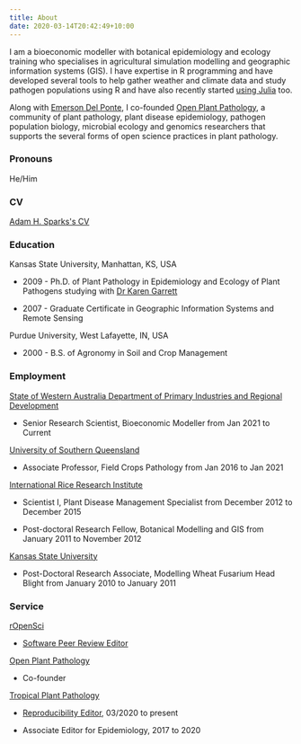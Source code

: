 ```yaml
---
title: About
date: 2020-03-14T20:42:49+10:00
---
```


I am a bioeconomic modeller with botanical epidemiology and ecology training who specialises in agricultural simulation modelling and geographic information systems (GIS).
I have expertise in R programming and have developed several tools to help gather weather and climate data and study pathogen populations using R and have also recently started [using Julia](http://adamhsparks.github.io/Epicrop.jl/) too.

Along with [Emerson Del Ponte](https://delponte.netlify.com/), I co-founded [Open Plant Pathology](https://openplantpathology.org/), a community of plant pathology, plant disease epidemiology, pathogen population biology, microbial ecology and genomics researchers that supports the several forms of open science practices in plant pathology.

### Pronouns

He/Him

### CV

[Adam H. Sparks's CV <i class="fas fa-file-pdf"></i>]("https://github.com/adamhsparks/AHSparks_CV/raw/main/Adam_H_Sparks_CV.pdf")

### Education

Kansas State University, Manhattan, KS, USA  

  * 2009 - Ph.D. of Plant Pathology in Epidemiology and Ecology of Plant Pathogens studying with [Dr Karen Garrett](https://www.garrettlab.com/garrett/)

  * 2007 - Graduate Certificate in Geographic Information Systems and Remote Sensing

Purdue University, West Lafayette, IN, USA  

  * 2000 - B.S. of Agronomy in Soil and Crop Management

### Employment

[State of Western Australia Department of Primary Industries and Regional Development](https://www.dpird.wa.gov.au)  

  * Senior Research Scientist, Bioeconomic Modeller from Jan 2021 to Current  

[University of Southern Queensland](https://usq.edu.au/)  

  * Associate Professor, Field Crops Pathology from Jan 2016 to Jan 2021

[International Rice Research Institute](https://irri.org/)  

  * Scientist I, Plant Disease Management Specialist from December 2012 to December 2015  
  
  * Post-doctoral Research Fellow, Botanical Modelling and GIS from January 2011 to November 2012  
  
[Kansas State University](https://www.plantpath.k-state.edu/)  

  * Post-Doctoral Research Associate, Modelling Wheat Fusarium Head Blight from January 2010 to January 2011  

### Service

[rOpenSci](https://ropensci.org/)  

  * [Software Peer Review Editor](https://ropensci.org/blog/2021/10/12/editors2021/)

[Open Plant Pathology](https://openplantpathology.org/)  

  * Co-founder

[Tropical Plant Pathology](https://www.springer.com/life+sciences/plant+sciences/journal/40858)

  * [Reproducibility Editor](http://sbfitopatologia.org.br/tpp/post/reproducibility-editor/), 03/2020 to present  

  * Associate Editor for Epidemiology, 2017 to 2020  
